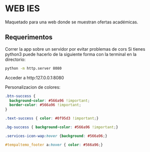 # WEB IES

Maquetado para una web donde se muestran ofertas académicas.

## Requerimentos
Correr la app sobre un servidor por evitar problemas de cors
Si tienes python3 puede hacerlo de la siguiente forma con la terminal en la directorio:
```bash
python -m http.server 8080
```
Acceder a http:127.0.0.1:8080

Personalizacion de colores:
```css
.btn-success {
  background-color: #566a96 !important;
  border-color: #566a96 !important;
}
```
```css
.text-success { color: #0f95d3 !important;}
```
```css
.bg-success { background-color: #566a96 !important;}
```

```css
.services-icon-wap:hover {background: #566a96;}
```

```css
#tempaltemo_footer a:hover { color: #566a96;}
```